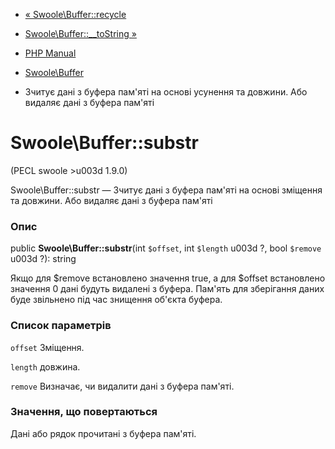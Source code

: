 - [« Swoole\Buffer::recycle](swoole-buffer.recycle.md)
- [Swoole\Buffer::\_\_toString »](swoole-buffer.tostring.md)

- [PHP Manual](index.md)
- [Swoole\Buffer](class.swoole-buffer.md)
- Зчитує дані з буфера пам'яті на основі усунення та довжини. Або
видаляє дані з буфера пам'яті

# Swoole\Buffer::substr

(PECL swoole \>u003d 1.9.0)

Swoole\Buffer::substr — Зчитує дані з буфера пам'яті на основі
зміщення та довжини. Або видаляє дані з буфера пам'яті

### Опис

public **Swoole\Buffer::substr**(int `$offset`, int `$length` u003d ?, bool
`$remove` u003d ?): string

Якщо для $remove встановлено значення true, а для $offset встановлено
значення 0 дані будуть видалені з буфера. Пам'ять для зберігання даних
буде звільнено під час знищення об'єкта буфера.

### Список параметрів

`offset`
Зміщення.

`length`
довжина.

`remove`
Визначає, чи видалити дані з буфера пам'яті.

### Значення, що повертаються

Дані або рядок прочитані з буфера пам'яті.
